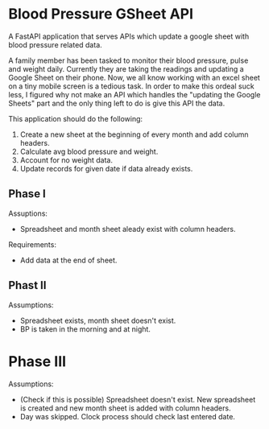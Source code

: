 # Blood Pressure GSheet API

A FastAPI application that serves APIs which update a google sheet with blood pressure related data.

A family member has been tasked to monitor their blood pressure, pulse and weight daily. 
Currently they are taking the readings and updating a Google Sheet on their phone. Now, 
we all know working with an excel sheet on a tiny mobile screen is a tedious task. 
In order to make this ordeal suck less, I figured why not make an API which handles 
the "updating the Google Sheets" part and the only thing left to do is give this API the data.

This application should do the following:
1. Create a new sheet at the beginning of every month and add column headers.
2. Calculate avg blood pressure and weight.
3. Account for no weight data. 
4. Update records for given date if data already exists.

## Phase I

Assuptions:
- Spreadsheet and month sheet aleady exist with column headers.

Requirements:
- Add data at the end of sheet.

## Phast II

Assumptions:
- Spreadsheet exists, month sheet doesn't exist.
- BP is taken in the morning and at night.

# Phase III

Assumptions:
- (Check if this is possible) Spreadsheet doesn't exist. New spreadsheet is created and new month sheet is added with column headers.
- Day was skipped. Clock process should check last entered date.